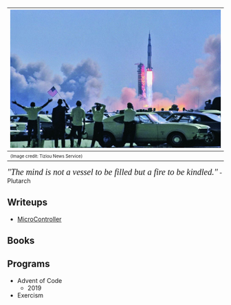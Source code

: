 | ![](a11.jpg) |
|:--|
| <span style="font-size: 10px;">(Image credit: Tiziou News Service)</span> |

*<span style="font-family: Baskerville; font-size: 20px;">"The mind is not a vessel to be filled but a fire to be kindled."</span>* -Plutarch

## Writeups
* [MicroController](mdtrotter.github.io/Microcontroller)

## Books

## Programs
* Advent of Code
  * 2019
* Exercism
